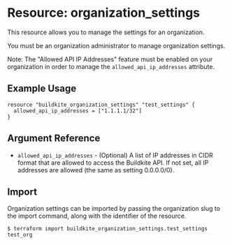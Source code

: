 # Resource: organization_settings

This resource allows you to manage the settings for an organization.

You must be an organization administrator to manage organization settings.

Note: The "Allowed API IP Addresses" feature must be enabled on your organization in order to manage the `allowed_api_ip_addresses` attribute.

## Example Usage

```hcl
resource "buildkite_organization_settings" "test_settings" {
  allowed_api_ip_addresses = ["1.1.1.1/32"]
}
```

## Argument Reference

-   `allowed_api_ip_addresses` - (Optional) A list of IP addresses in CIDR format that are allowed to access the Buildkite API. If not set, all IP addresses are allowed (the same as setting 0.0.0.0/0).

## Import

Organization settings can be imported by passing the organization slug to the import command, along with the identifier of the resource.

```
$ terraform import buildkite_organization_settings.test_settings test_org
```
